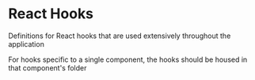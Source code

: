 # React Hooks

Definitions for React hooks that are used extensively throughout the application

For hooks specific to a single component, the hooks should be housed in that
component's folder
